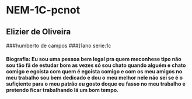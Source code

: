 # NEM-1C-pcnot
## Elizier de Oliveira
###humberto de campos
###]1ano serie:1c
#### Biografia: Eu sou uma pessoa bem legal pra quem meconhese tipo não sou tão fã de estudar bom as vezes só sou chato quando alguém e chato comigo e egoista com quem é egoista comigo e com os meu amigos no meu trabalho sou bem dedicado e dou o meu melhor nele não sei se é o sufiçiente para o meu patrão eu gosto doque eu fasso no meu trabalho e pretendo ficar trabalhando lá um bom tempo.
